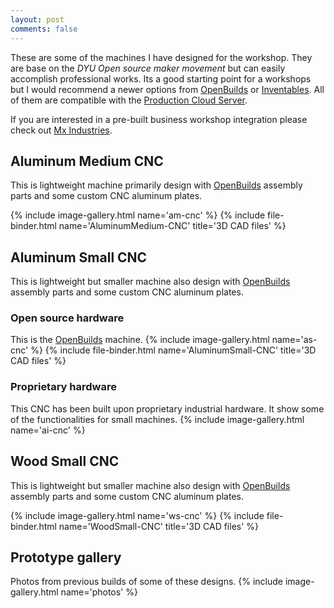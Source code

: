 ```yaml
---
layout: post
comments: false
---
```


These are some of the machines I have designed for the workshop. They are base on the *DYU Open source maker movement* but can easily accomplish professional works. Its a good starting point for a workshops but I would recommend a newer options from [OpenBuilds](https://openbuildspartstore.com/) or [Inventables](https://www.inventables.com/). All of them are compatible with the [Production Cloud Server](/open-source/#production-cloud-server).

If you are interested in a pre-built business workshop integration please check out [Mx Industries](/projects/2019-07-25-mx-industries.html).

## Aluminum Medium CNC
This is lightweight machine primarily design with [OpenBuilds](https://openbuildspartstore.com/) assembly parts and some custom CNC aluminum plates.

{% include image-gallery.html name='am-cnc' %}
{% include file-binder.html name='AluminumMedium-CNC' title='3D CAD files' %}

## Aluminum Small CNC
This is lightweight but smaller machine also design with [OpenBuilds](https://openbuildspartstore.com/) assembly parts and some custom CNC aluminum plates.

### Open source hardware
This is the [OpenBuilds](https://openbuildspartstore.com/) machine.
{% include image-gallery.html name='as-cnc' %}
{% include file-binder.html name='AluminumSmall-CNC' title='3D CAD files' %}

### Proprietary hardware
This CNC has been built upon proprietary industrial hardware. It show some of the functionalities for small machines.
{% include image-gallery.html name='ai-cnc' %}

## Wood Small CNC
This is lightweight but smaller machine also design with [OpenBuilds](https://openbuildspartstore.com/) assembly parts and some custom CNC aluminum plates.

{% include image-gallery.html name='ws-cnc' %}
{% include file-binder.html name='WoodSmall-CNC' title='3D CAD files' %}

## Prototype gallery
Photos from previous builds of some of these designs.
{% include image-gallery.html name='photos' %}
